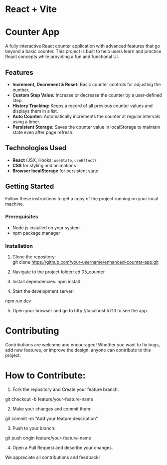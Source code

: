 # React + Vite

# Counter App

A fully interactive React counter application with advanced features that go beyond a basic counter. This project is built to help users learn and practice React concepts while providing a fun and functional UI.

## Features

- **Increment, Decrement & Reset:** Basic counter controls for adjusting the number.
- **Custom Step Value:** Increase or decrease the counter by a user-defined step.
- **History Tracking:** Keeps a record of all previous counter values and displays them in a list.
- **Auto Counter:** Automatically increments the counter at regular intervals using a timer.
- **Persistent Storage:** Saves the counter value in localStorage to maintain state even after page refresh.

## Technologies Used

- **React** (JSX, Hooks: `useState`, `useEffect`)  
- **CSS** for styling and animations  
- **Browser localStorage** for persistent state  

## Getting Started

Follow these instructions to get a copy of the project running on your local machine.

### Prerequisites

- Node.js installed on your system  
- npm package manager  

### Installation

1. Clone the repository:  
git clone https://github.com/your-username/enhanced-counter-app.git


2. Navigate to the project folder:
cd 05_counter

3. Install dependencies:
npm install

4. Start the development server:

npm run dev

5. Open your browser and go to http://localhost:5713 to see the app.

# Contributing

Contributions are welcome and encouraged! Whether you want to fix bugs, add new features, or improve the design, anyone can contribute to this project.

# How to Contribute:

1. Fork the repository and Create your feature branch:

git checkout -b feature/your-feature-name


2. Make your changes and commit them:

git commit -m "Add your feature description"


3. Push to your branch:

git push origin feature/your-feature-name


4. Open a Pull Request and describe your changes.


We appreciate all contributions and feedback!
